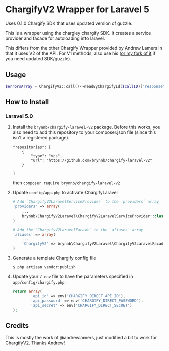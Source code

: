 ChargifyV2 Wrapper for Laravel 5 
=====================================

Uses 0.1.0 Chargify SDK that uses updated version of guzzle.

This is a wrapper using the chargley chargify SDK. It creates a service provider and facade for autoloading into laravel.

This differs from the other Chargify Wrapper provided by Andrew Lamers in that it uses V2 of the API. For V1 methods, also use his ([or my fork of it](https://github.com/brynnb/chargify-laravel) if you need updated SDK/guzzle).

Usage
---------------

```php
$errorsArray = ChargifyV2::call()->readByChargifyId($callID)["response"]["result"]["errors"];
```


How to Install
---------------

### Laravel 5.0

1.  Install the `brynnb/chargify-laravel-v2` package. Before this works, you also need to add this repository to your composer.json file (since this isn't a registered package).
	```
	"repositories": [
		{
			"type": "vcs",
			"url": "https://github.com/brynnb/chargify-laravel-v2"
		}
		
	]
	```

    then `composer require brynnb/chargify-laravel-v2`
    

1. Update `config/app.php` to activate ChargifyLaravel

    ```php
    # Add `ChargifyV2LaravelServiceProvider` to the `providers` array
    'providers' => array(
        ...
        brynnb\ChargifyV2Laravel\ChargifyV2LaravelServiceProvider::class,
    )

    # Add the `ChargifyV2LaravelFacade` to the `aliases` array
    'aliases' => array(
        ...
        'ChargifyV2' => brynnb\ChargifyV2Laravel\ChargifyV2LaravelFacade::class
    )
    ```

1.  Generate a template Chargify config file

    ```shell
    $ php artisan vendor:publish
    ```

1.  Update your `/.env` file to have the parameters specified in `app/config/chargify.php`:

    ```php
    return array(
			'api_id' => env('CHARGIFY_DIRECT_API_ID'),
			'api_password' => env('CHARGIFY_DIRECT_PASSWORD'),
			'api_secret' => env('CHARGIFY_DIRECT_SECRET')
    );
    ```

Credits
---------------
This is mostly the work of @andrewlamers, just modified a bit to work for ChargifyV2. Thanks Andrew!
